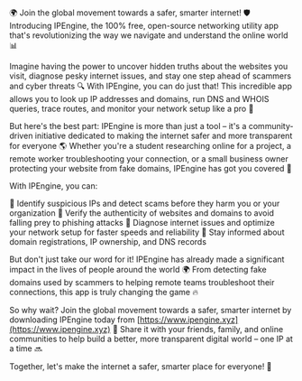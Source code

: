 🌍 Join the global movement towards a safer, smarter internet! 🛡️ Introducing IPEngine, the 100% free, open-source networking utility app that's revolutionizing the way we navigate and understand the online world 📊

Imagine having the power to uncover hidden truths about the websites you visit, diagnose pesky internet issues, and stay one step ahead of scammers and cyber threats 🔍 With IPEngine, you can do just that! This incredible app allows you to look up IP addresses and domains, run DNS and WHOIS queries, trace routes, and monitor your network setup like a pro 📡

But here's the best part: IPEngine is more than just a tool – it's a community-driven initiative dedicated to making the internet safer and more transparent for everyone 🌎 Whether you're a student researching online for a project, a remote worker troubleshooting your connection, or a small business owner protecting your website from fake domains, IPEngine has got you covered 🚀

With IPEngine, you can:

🔹 Identify suspicious IPs and detect scams before they harm you or your organization
🔹 Verify the authenticity of websites and domains to avoid falling prey to phishing attacks
🔹 Diagnose internet issues and optimize your network setup for faster speeds and reliability
🔹 Stay informed about domain registrations, IP ownership, and DNS records

But don't just take our word for it! IPEngine has already made a significant impact in the lives of people around the world 🌍 From detecting fake domains used by scammers to helping remote teams troubleshoot their connections, this app is truly changing the game 🔥

So why wait? Join the global movement towards a safer, smarter internet by downloading IPEngine today from [https://www.ipengine.xyz](https://www.ipengine.xyz) 📲 Share it with your friends, family, and online communities to help build a better, more transparent digital world – one IP at a time 🔜

Together, let's make the internet a safer, smarter place for everyone! 💪
